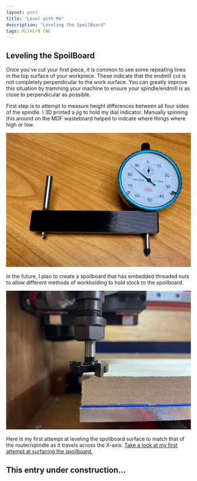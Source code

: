 ```yaml
---
layout: post
title: "Level with Me"
description: "Leveling the SpoilBoard"
tags: MilkCr8 CNC
---
```

## Leveling the SpoilBoard

Once you've cut your first piece, it is common to see some repeating lines in the top surface of your workpiece.  These indicate that the endmill cut is not completely perpendicular to the work surface.  You can greatly improve this situation by tramming your machine to ensure your spindle/endmill is as close to perpendicular as possible.

First step is to attempt to measure height differences between all four sides of the spindle.  I 3D printed a jig to hold my dial indicator.  Manually spinning this around on the MDF wasteboard helped to indcate where things where high or low.

![MilkCr8 TramTool](/assets/images/TramTool.jpeg)

In the future, I plan to create a spoilboard that has embedded threaded nuts to allow different methods of workholding to hold stock to the spoilboard.

![MilkCr8 SurfacingEndmill](/assets/images/SurfacingEndmill.jpeg)

Here is my first attempt at leveling the spoilboard surface to match that of the router/spindle as it travels across the X-axis. [Take a look at my first attempt at surfacing the spoilboard.](https://www.youtube.com/watch?v=tOZxpa2BZhc&list=PLhMXIiLibnbp4SLJ8DhmovAqKUHYMR0pg)


## This entry under construction...


